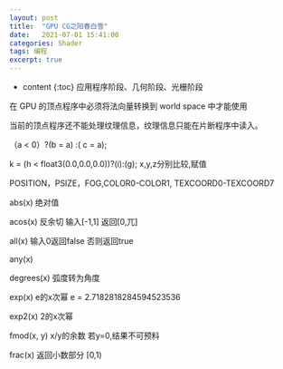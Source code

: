 ```yaml
---
layout: post
title:  "GPU CG之阳春白雪"
date:   2021-07-01 15:41:00
categories: Shader
tags: 编程
excerpt: true
---
```



* content
{:toc}
应用程序阶段、几何阶段、光栅阶段

在 GPU 的顶点程序中必须将法向量转换到 world space 中才能使用

当前的顶点程序还不能处理纹理信息，纹理信息只能在片断程序中读入。

（a < 0）?(b = a) :( c = a); 

k = (h < float3(0.0,0.0,0.0))?(i):(g);  x,y,z分别比较,赋值

POSITION，PSIZE，FOG,COLOR0-COLOR1,  TEXCOORD0-TEXCOORD7



abs(x) 绝对值

acos(x) 反余切 输入[-1,1] 返回[0,兀]

all(x) 输入0返回false 否则返回true

any(x) 

degrees(x) 弧度转为角度

exp(x) e的x次幂 e = 2.7182818284594523536

exp2(x) 2的x次幂

fmod(x, y) x/y的余数 若y=0,结果不可预料

frac(x) 返回小数部分 [0,1)

